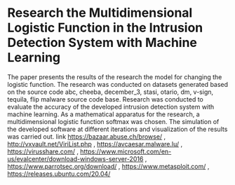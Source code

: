 # Research the Multidimensional Logistic Function  in the Intrusion Detection System with Machine Learning
The paper presents the results of the research the model for changing the logistic function. The research was conducted on datasets generated based on the source code abc, cheeba, december_3, stasi, otario, dm, v-sign, tequila, flip malware source code base. Research was conducted to evaluate the accuracy of the developed intrusion detection system with machine learning. As a mathematical apparatus for the research, a multidimensional logistic function softmax was chosen. The simulation of the developed software at different iterations and visualization of the results was carried out.
link
https://bazaar.abuse.ch/browse/ , http://vxvault.net/ViriList.php , https://avcaesar.malware.lu/ , https://virusshare.com/ , https://www.microsoft.com/en-us/evalcenter/download-windows-server-2016 , https://www.parrotsec.org/download/ , https://www.metasploit.com/ , https://releases.ubuntu.com/20.04/    
